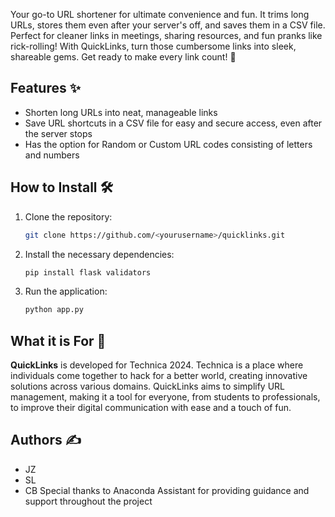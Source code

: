 Your go-to URL shortener for ultimate convenience and fun. It trims long URLs, stores them even after your server's off, and saves them in a CSV file. Perfect for cleaner links in meetings, sharing resources, and fun pranks like rick-rolling! With QuickLinks, turn those cumbersome links into sleek, shareable gems. Get ready to make every link count! 🚀

## Features ✨
- Shorten long URLs into neat, manageable links
- Save URL shortcuts in a CSV file for easy and secure access, even after the server stops
- Has the option for Random or Custom URL codes consisting of letters and numbers

## How to Install 🛠️
1. Clone the repository:
    ```bash
    git clone https://github.com/<yourusername>/quicklinks.git
    ```

2. Install the necessary dependencies:
    ```bash
    pip install flask validators
    ```

3. Run the application:
    ```bash
    python app.py
    ```
## What it is For 🎯
**QuickLinks** is developed for Technica 2024. Technica is a place where individuals come together to hack for a better world, creating innovative solutions across various domains. QuickLinks aims to simplify URL management, making it a tool for everyone, from students to professionals, to improve their digital communication with ease and a touch of fun.

## Authors ✍️
 - JZ
 - SL
 - CB
Special thanks to Anaconda Assistant for providing guidance and support throughout the project
